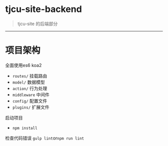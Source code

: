 # tjcu-site-backend

> tjcu-site 的后端部分

---
# 项目架构
全面使用es6 koa2

- `routes/` 挂载路由
- `model/` 数据模型
- `action/` 行为处理
- `middleware` 中间件
- `config/` 配置文件
- `plugins/` 扩展文件




启动项目
- `npm install`


检查代码错误  `gulp lint`or`npm run lint`

